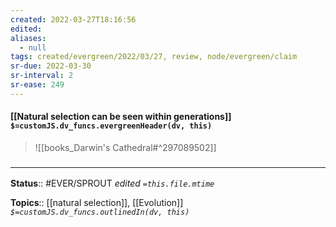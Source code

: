 ```yaml
---
created: 2022-03-27T18:16:56 
edited: 
aliases:
  - null
tags: created/evergreen/2022/03/27, review, node/evergreen/claim
sr-due: 2022-03-30
sr-interval: 2
sr-ease: 249
---
```


#### [[Natural selection can be seen within generations]] `$=customJS.dv_funcs.evergreenHeader(dv, this)`


> ![[books_Darwin's Cathedral#^297089502]]


### <hr class="footnote"/>

**Status**:: #EVER/SPROUT
*edited `=this.file.mtime`*

**Topics**:: [[natural selection]], [[Evolution]]
*`$=customJS.dv_funcs.outlinedIn(dv, this)`*
